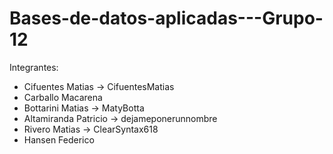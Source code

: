 # Bases-de-datos-aplicadas---Grupo-12

Integrantes:
- Cifuentes Matias -> CifuentesMatias
- Carballo Macarena
- Bottarini Matias -> MatyBotta
- Altamiranda Patricio -> dejameponerunnombre
- Rivero Matias -> ClearSyntax618
- Hansen Federico
